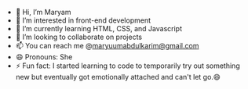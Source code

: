 - 👋 Hi, I’m Maryam
- 👀 I’m interested in front-end development
- 🌱 I’m currently learning HTML, CSS, and Javascript 
- 💞️ I’m looking to collaborate on projects
- 📫 You can reach me @maryuumabdulkarim@gmail.com
- 😄 Pronouns: She
- ⚡ Fun fact: I started learning to code to temporarily try out something new but eventually got emotionally attached and can't let go.😄

<!---
Maryoomah/Maryoomah is a ✨ special ✨ repository because its `README.md` (this file) appears on your GitHub profile.
You can click the Preview link to take a look at your changes.
--->
